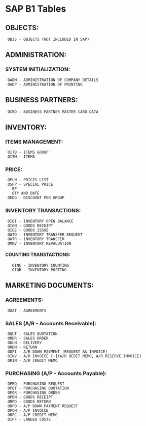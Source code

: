 # SAP B1 Tables
## OBJECTS:
     OBJS - OBJECTS (NOT INCLUDED IN SAP)

## ADMINISTRATION:
### SYSTEM INITIALIZATION:
     OADM - ADMINISTRATION OF COMPANY DETAILS
     OADP - ADMINISTRATION OF PRINTING


## BUSINESS PARTNERS:
     OCRD - BUSINESS PARTNER MASTER CARD DATA


## INVENTORY:
### ITEMS MANAGEMENT:
     OITB - ITEMS GROUP
     OITM - ITEMS
### PRICE:
     OPLN - PRICES LIST
     OSPP - SPECIAL PRICE
       BP
       QTY AND DATE
     OEDG - DISCOUNT PER GROUP
### INVENTORY TRANSACTIONS:
     OIQI - INVENTORY OPEN BALANCE
     OIGN - GOODS RECEIPT
     OIGE - GOODS ISSUE
     OWTQ - INVENTORY TRANSFER REQUEST
     OWTR - INVENTORY TRANSFER
     OMRV - INVENTORY REVALUATION
#### COUNTING TRANSTACTIONS:
       OINC - INVENTORY COUNTING
       OIQR - INVENTORY POSTING


## MARKETING DOCUMENTS:
### AGREEMENTS:
     OOAT - AGREEMENTS
### SALES (A/R - Accounts Receivable):
     OQUT - SALES QUOTATION
     ORDR - SALES ORDER
     ODLN - DELIVERY
     ORDN - RETURN
     ODPI - A/R DOWN PAYMENT [REQUEST && INVOICE]
     OINV - A/R INVOICE [+](A/R DEBIT MEMO, A/R RESERVE INVOICE)
     ORIN - A/R CREDIT MEMO
### PURCHASING (A/P - Accounts Payable):
     OPRQ - PURCHASING REQUEST
     OPQT - PURCHASING QUOTATION
     OPOR - PURCHASING ORDER
     OPDN - GOODS RECEIPT
     ORPD - GOODS RETURN
     ODPO - A/P DOWN PAYMENT REQUEST
     OPCH - A/P INVOICE
     ORPC - A/P CREDIT MEMO
     OIPF - LANDED COSTS